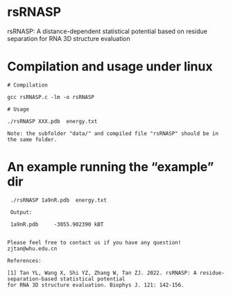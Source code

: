 
# rsRNASP

rsRNASP: A distance-dependent statistical potential based on residue separation for RNA 3D structure evaluation

# Compilation and usage under linux

```
# Compilation

gcc rsRNASP.c -lm -o rsRNASP

# Usage

./rsRNASP XXX.pdb  energy.txt

Note: the subfolder "data/" and compiled file "rsRNASP" should be in the same folder.
```

# An example running the “example” dir
```
 ./rsRNASP 1a9nR.pdb  energy.txt

 Output:

 1a9nR.pdb     -3055.902390 kBT


Please feel free to contact us if you have any question!
zjtan@whu.edu.cn

References:

[1] Tan YL, Wang X, Shi YZ, Zhang W, Tan ZJ. 2022. rsRNASP: A residue-separation-based statistical potential 
for RNA 3D structure evaluation. Biophys J. 121: 142-156.


```
